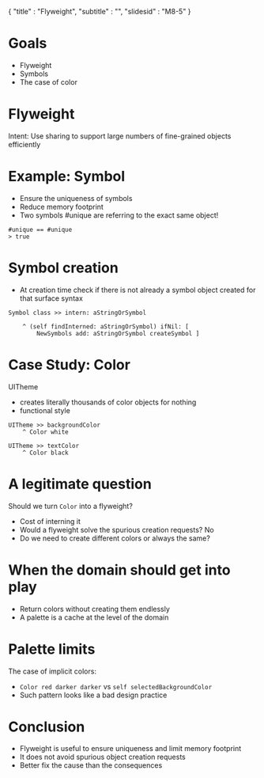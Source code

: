 { 
"title" : "Flyweight",
"subtitle" : "",
"slidesid" : "M8-5" 
} 
 
 
# Goals 
- Flyweight 
- Symbols 
- The case of color 
 
# Flyweight 
Intent: Use sharing to support large numbers of fine-grained objects efficiently 
# Example: Symbol 
- Ensure the uniqueness of symbols  
- Reduce memory footprint 
- Two symbols #unique are referring to the exact same object! 
 
``` 
#unique == #unique 
> true 
``` 
 
# Symbol creation 
- At creation time check if there is not already a symbol object created for that surface syntax 
 
``` 
Symbol class >> intern: aStringOrSymbol

	^ (self findInterned: aStringOrSymbol) ifNil: [ 
		NewSymbols add: aStringOrSymbol createSymbol ] 
``` 
 
# Case Study: Color 
UITheme  
- creates literally thousands of color objects for nothing 
- functional style 
 
``` 
UITheme >> backgroundColor
	^ Color white 
``` 
 
``` 
UITheme >> textColor 
	^ Color black 
``` 
 
# A legitimate question 
Should we turn `Color` into a flyweight? 
- Cost of interning it 
- Would a flyweight solve the spurious creation requests? No 
- Do we need to create different colors or always the same? 
 
# When the domain should get into play 
- Return colors without creating them endlessly 
- A palette is a cache at the level of the domain 
 
# Palette limits 
The case of implicit colors: 
- `Color red darker darker` vs `self selectedBackgroundColor` 
- Such pattern looks like a bad design practice 
 
# Conclusion 
- Flyweight is useful to ensure uniqueness and limit memory footprint 
- It does not avoid spurious object creation requests 
- Better fix the cause than the consequences 
